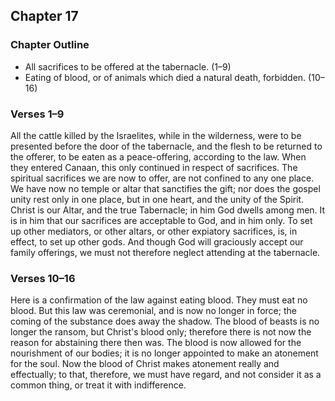 ## Chapter 17

### Chapter Outline

- All sacrifices to be offered at the tabernacle. (1–9)
- Eating of blood, or of animals which died a natural death, forbidden. (10–16)

### Verses 1–9

All the cattle killed by the Israelites, while in the wilderness, were to be presented before the door of the tabernacle, and the flesh to be returned to the offerer, to be eaten as a peace-offering, according to the law. When they entered Canaan, this only continued in respect of sacrifices. The spiritual sacrifices we are now to offer, are not confined to any one place. We have now no temple or altar that sanctifies the gift; nor does the gospel unity rest only in one place, but in one heart, and the unity of the Spirit. Christ is our Altar, and the true Tabernacle; in him God dwells among men. It is in him that our sacrifices are acceptable to God, and in him only. To set up other mediators, or other altars, or other expiatory sacrifices, is, in effect, to set up other gods. And though God will graciously accept our family offerings, we must not therefore neglect attending at the tabernacle.

### Verses 10–16

Here is a confirmation of the law against eating blood. They must eat no blood. But this law was ceremonial, and is now no longer in force; the coming of the substance does away the shadow. The blood of beasts is no longer the ransom, but Christ's blood only; therefore there is not now the reason for abstaining there then was. The blood is now allowed for the nourishment of our bodies; it is no longer appointed to make an atonement for the soul. Now the blood of Christ makes atonement really and effectually; to that, therefore, we must have regard, and not consider it as a common thing, or treat it with indifference.

